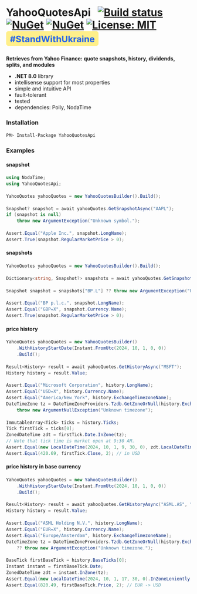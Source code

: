 # YahooQuotesApi&nbsp;&nbsp; [![Build status](https://ci.appveyor.com/api/projects/status/qx83p28cdqvcpbhm?svg=true)](https://ci.appveyor.com/project/dshe/yahooquotesapi) [![NuGet](https://img.shields.io/nuget/vpre/YahooQuotesApi.svg)](https://www.nuget.org/packages/YahooQuotesApi/) [![NuGet](https://img.shields.io/nuget/dt/YahooQuotesApi?color=orange)](https://www.nuget.org/packages/YahooQuotesApi/) [![License: MIT](https://img.shields.io/badge/License-MIT-yellow.svg)](https://opensource.org/licenses/MIT) [![Ukraine](https://raw.githubusercontent.com/vshymanskyy/StandWithUkraine/main/badges/StandWithUkraine.svg)](https://stand-with-ukraine.pp.ua)


**Retrieves from Yahoo Finance: quote snapshots, history, dividends, splits, and modules**
- **.NET 8.0** library
- intellisense support for most properties
- simple and intuitive API
- fault-tolerant
- tested
- dependencies: Polly, NodaTime

### Installation
```bash
PM> Install-Package YahooQuotesApi
```

### Examples
#### snapshot
```csharp
using NodaTime;
using YahooQuotesApi;

YahooQuotes yahooQuotes = new YahooQuotesBuilder().Build();

Snapshot? snapshot = await yahooQuotes.GetSnapshotAsync("AAPL");
if (snapshot is null)
    throw new ArgumentException("Unknown symbol.");

Assert.Equal("Apple Inc.", snapshot.LongName);
Assert.True(snapshot.RegularMarketPrice > 0);
```

#### snapshots
```csharp
YahooQuotes yahooQuotes = new YahooQuotesBuilder().Build();

Dictionary<string, Snapshot?> snapshots = await yahooQuotes.GetSnapshotAsync(["AAPL", "BP.L", "USDJPY=X"]);

Snapshot snapshot = snapshots["BP.L"] ?? throw new ArgumentException("Unknown symbol.");

Assert.Equal("BP p.l.c.", snapshot.LongName);
Assert.Equal("GBP=X", snapshot.Currency.Name);
Assert.True(snapshot.RegularMarketPrice > 0);
```

#### price history
```csharp
YahooQuotes yahooQuotes = new YahooQuotesBuilder()
    .WithHistoryStartDate(Instant.FromUtc(2024, 10, 1, 0, 0))
    .Build();

Result<History> result = await yahooQuotes.GetHistoryAsync("MSFT");
History history = result.Value;

Assert.Equal("Microsoft Corporation", history.LongName);
Assert.Equal("USD=X", history.Currency.Name);
Assert.Equal("America/New_York", history.ExchangeTimezoneName);
DateTimeZone tz = DateTimeZoneProviders.Tzdb.GetZoneOrNull(history.ExchangeTimezoneName) ??
    throw new ArgumentNullException("Unknown timezone");

ImmutableArray<Tick> ticks = history.Ticks;
Tick firstTick = ticks[0];
ZonedDateTime zdt = firstTick.Date.InZone(tz);
// Note that tick time is market open at 9:30 AM.
Assert.Equal(new LocalDateTime(2024, 10, 1, 9, 30, 0), zdt.LocalDateTime);
Assert.Equal(420.69, firstTick.Close, 2); // in USD
```

#### price history in base currency
```csharp
YahooQuotes yahooQuotes = new YahooQuotesBuilder()
    .WithHistoryStartDate(Instant.FromUtc(2024, 10, 1, 0, 0))
    .Build();

Result<History> result = await yahooQuotes.GetHistoryAsync("ASML.AS", "USD=X");
History history = result.Value;

Assert.Equal("ASML Holding N.V.", history.LongName);
Assert.Equal("EUR=X", history.Currency.Name);
Assert.Equal("Europe/Amsterdam", history.ExchangeTimezoneName);
DateTimeZone tz = DateTimeZoneProviders.Tzdb.GetZoneOrNull(history.ExchangeTimezoneName)
    ?? throw new ArgumentException("Unknown timezone.");

BaseTick firstBaseTick = history.BaseTicks[0];
Instant instant = firstBaseTick.Date;
ZonedDateTime zdt = instant.InZone(tz);
Assert.Equal(new LocalDateTime(2024, 10, 1, 17, 30, 0).InZoneLeniently(tz), zdt);
Assert.Equal(820.49, firstBaseTick.Price, 2); // EUR -> USD
```
